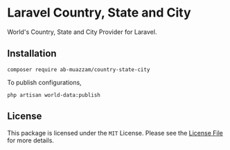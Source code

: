 Laravel Country, State and City
======

World's Country, State and City Provider for Laravel.


Installation
-----

```
composer require ab-muazzam/country-state-city
```

To publish configurations,

```
php artisan world-data:publish
```

License
-----
This package is licensed under the `MIT` License. Please see the [License File](https://github.com/abmuazzam/laravel-country-state-city/blob/master/LICENSE) for more details.
